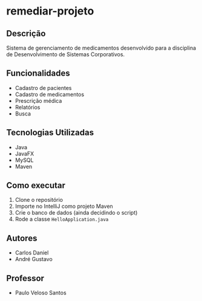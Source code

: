 # remediar-projeto



## Descrição
Sistema de gerenciamento de medicamentos desenvolvido para a disciplina de Desenvolvimento de Sistemas Corporativos.

## Funcionalidades
- Cadastro de pacientes
- Cadastro de medicamentos
- Prescrição médica
- Relatórios
- Busca 

## Tecnologias Utilizadas
- Java 
- JavaFX
- MySQL
- Maven

## Como executar
1. Clone o repositório
2. Importe no IntelliJ como projeto Maven
3. Crie o banco de dados (ainda decidindo o script)
4. Rode a classe `HelloApplication.java`

## Autores
- Carlos Daniel
- André Gustavo

## Professor
- Paulo Veloso Santos


